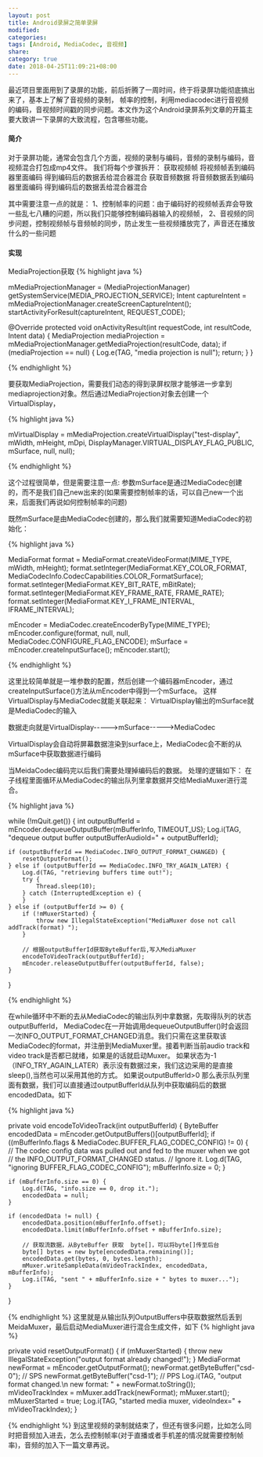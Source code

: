 ```yaml
---
layout: post
title: Android录屏之简单录屏
modified:
categories: 
tags: [Android, MediaCodec, 音视频]
share:
category: true
date: 2018-04-25T11:09:21+08:00
---
```


最近项目里面用到了录屏的功能，前后折腾了一周时间，终于将录屏功能彻底搞出来了，基本上了解了音视频的录制， 帧率的控制，利用mediacodec进行音视频的编码，音视频时间戳的同步问题。本文作为这个Android录屏系列文章的开篇主要大致讲一下录屏的大致流程，包含哪些功能。

#### 简介

对于录屏功能，通常会包含几个方面，视频的录制与编码，音频的录制与编码，音视频混合打包成mp4文件。
我们将每个步骤拆开：
获取视频帧     将视频帧丢到编码器里面编码   得到编码后的数据丢给混合器混合
获取音频数据   将音频数据丢到编码器里面编码   得到编码后的数据丢给混合器混合

其中需要注意一点的就是：
1、控制帧率的问题：由于编码好的视频帧丢弃会导致一些乱七八糟的问题，所以我们只能够控制编码器输入的视频帧，
2、音视频的同步问题，控制视频帧与音频帧的同步，防止发生一些视频播放完了，声音还在播放什么的一些问题



#### 实现

MediaProjection获取
{% highlight java %}

mMediaProjectionManager = (MediaProjectionManager) getSystemService(MEDIA_PROJECTION_SERVICE);
Intent captureIntent = mMediaProjectionManager.createScreenCaptureIntent();
startActivityForResult(captureIntent, REQUEST_CODE);

@Override
protected void onActivityResult(int requestCode, int resultCode, Intent data) {
    MediaProjection mediaProjection = mMediaProjectionManager.getMediaProjection(resultCode, data);
    if (mediaProjection == null) {
        Log.e(TAG, "media projection is null");
        return;
    }
}

{% endhighlight %}

要获取MediaProjection，需要我们动态的得到录屏权限才能够进一步拿到mediaprojection对象。然后通过MediaProjection对象去创建一个VirtualDisplay，

{% highlight java %}

mVirtualDisplay = mMediaProjection.createVirtualDisplay("test-display",
                mWidth, mHeight, mDpi, DisplayManager.VIRTUAL_DISPLAY_FLAG_PUBLIC,
                mSurface, null, null);

{% endhighlight %}

这个过程很简单，但是需要注意一点: 参数mSurface是通过MediaCodec创建的，而不是我们自己new出来的(如果需要控制帧率的话，可以自己new一个出来，后面我们再说如何控制帧率的问题)
<!--more-->
既然mSurface是由MediaCodec创建的，那么我们就需要知道MediaCodec的初始化：

{% highlight java %}

MediaFormat format = MediaFormat.createVideoFormat(MIME_TYPE, mWidth, mHeight);
format.setInteger(MediaFormat.KEY_COLOR_FORMAT,
        MediaCodecInfo.CodecCapabilities.COLOR_FormatSurface);
format.setInteger(MediaFormat.KEY_BIT_RATE, mBitRate);
format.setInteger(MediaFormat.KEY_FRAME_RATE, FRAME_RATE);
format.setInteger(MediaFormat.KEY_I_FRAME_INTERVAL, IFRAME_INTERVAL);

mEncoder = MediaCodec.createEncoderByType(MIME_TYPE);
mEncoder.configure(format, null, null, MediaCodec.CONFIGURE_FLAG_ENCODE);
mSurface = mEncoder.createInputSurface();
mEncoder.start();

{% endhighlight %}

这里比较简单就是一堆参数的配置，然后创建一个编码器mEncoder，通过createInputSurface()方法从mEncoder中得到一个mSurface。
这样VirtualDisplay与MediaCodec就能关联起来：
VirtualDisplay输出的mSurface就是MediaCodec的输入

数据走向就是VirtualDisplay----->mSurface----->MediaCodec

VirtualDisplay会自动将屏幕数据渲染到surface上，MediaCodec会不断的从mSurface中获取数据进行编码

当MeidaCodec编码完以后我们需要处理掉编码后的数据。
处理的逻辑如下：
在子线程里面循环从MediaCodec的输出队列里拿数据并交给MediaMuxer进行混合。

{% highlight java %}

while (!mQuit.get()) {
    int outputBufferId = mEncoder.dequeueOutputBuffer(mBufferInfo, TIMEOUT_US);
    Log.i(TAG, "dequeue output buffer outputBufferAudioId=" + outputBufferId);

    if (outputBufferId == MediaCodec.INFO_OUTPUT_FORMAT_CHANGED) {
        resetOutputFormat();
    } else if (outputBufferId == MediaCodec.INFO_TRY_AGAIN_LATER) {
        Log.d(TAG, "retrieving buffers time out!");
        try {
            Thread.sleep(10);
        } catch (InterruptedException e) {
        }
    } else if (outputBufferId >= 0) {
        if (!mMuxerStarted) {
            throw new IllegalStateException("MediaMuxer dose not call addTrack(format) ");
        }

        // 根据outputBufferId获取ByteBuffer后,写入MediaMuxer
        encodeToVideoTrack(outputBufferId);
        mEncoder.releaseOutputBuffer(outputBufferId, false);
    }

}

{% endhighlight %}

在while循环中不断的去从MediaCodec的输出队列中拿数据，先取得队列的状态outputBufferId，
MediaCodec在一开始调用dequeueOutputBuffer()时会返回一次INFO_OUTPUT_FORMAT_CHANGED消息。我们只需在这里获取该MediaCodec的format，并注册到MediaMuxer里。接着判断当前audio track和video track是否都已就绪，如果是的话就启动Muxer。
如果状态为-1（INFO_TRY_AGAIN_LATER）表示没有数据过来，我们这边采用的是直接sleep(),当然也可以采用其他的方式。
如果说outputBufferId>0 那么表示队列里面有数据，我们可以直接通过outputBufferId从队列中获取编码后的数据encodedData。如下

{% highlight java %}

private void encodeToVideoTrack(int outputBufferId) {
    ByteBuffer encodedData = mEncoder.getOutputBuffers()[outputBufferId];
    if ((mBufferInfo.flags & MediaCodec.BUFFER_FLAG_CODEC_CONFIG) != 0) {
        // The codec config data was pulled out and fed to the muxer when we got
        // the INFO_OUTPUT_FORMAT_CHANGED status.
        // Ignore it.
        Log.d(TAG, "ignoring BUFFER_FLAG_CODEC_CONFIG");
        mBufferInfo.size = 0;
    }

    if (mBufferInfo.size == 0) {
        Log.d(TAG, "info.size == 0, drop it.");
        encodedData = null;
    }

    if (encodedData != null) {
        encodedData.position(mBufferInfo.offset);
        encodedData.limit(mBufferInfo.offset + mBufferInfo.size);

        // 获取流数据，从ByteBuffer 获取  byte[]，可以将byte[]传至后台
        byte[] bytes = new byte[encodedData.remaining()];
        encodedData.get(bytes, 0, bytes.length);
        mMuxer.writeSampleData(mVideoTrackIndex, encodedData, mBufferInfo);
        Log.i(TAG, "sent " + mBufferInfo.size + " bytes to muxer...");
    }
}

{% endhighlight %}
这里就是从输出队列OutputBuffers中获取数据然后丢到MeidaMuxer，最后启动MediaMuxer进行混合生成文件，如下
{% highlight java %}

private void resetOutputFormat() {
    if (mMuxerStarted) {
        throw new IllegalStateException("output format already changed!");
    }
    MediaFormat newFormat = mEncoder.getOutputFormat();
    newFormat.getByteBuffer("csd-0");    // SPS
    newFormat.getByteBuffer("csd-1");    // PPS
    Log.i(TAG, "output format changed.\n new format: " + newFormat.toString());
    mVideoTrackIndex = mMuxer.addTrack(newFormat);
    mMuxer.start();
    mMuxerStarted = true;
    Log.i(TAG, "started media muxer, videoIndex=" + mVideoTrackIndex);
}

{% endhighlight %}
到这里视频的录制就结束了，但还有很多问题，比如怎么同时把音频加入进去，怎么去控制帧率(对于直播或者手机差的情况就需要控制帧率)，音频的加入下一篇文章再说。